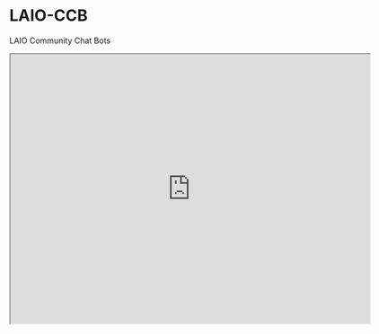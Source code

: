 # LAIO-CCB
LAIO Community Chat Bots

<iframe src="https://drive.google.com/file/d/1pL34RRoaaDg7c7C6ZW9hnAF3weIGigey/preview" width="640" height="480"></iframe>
